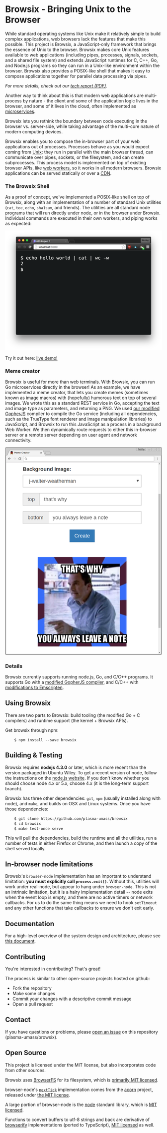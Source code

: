 Browsix - Bringing Unix to the Browser
======================================

While standard operating systems like Unix make it relatively simple
to build complex applications, web browsers lack the features that
make this possible.  This project is Browsix, a JavaScript-only
framework that brings the essence of Unix to the browser. Browsix
makes core Unix features available to web applications (including
pipes, processes, signals, sockets, and a shared file system) and
extends JavaScript runtimes for C, C++, Go, and Node.js programs so
they can run in a Unix-like environment within the browser. Browsix
also provides a POSIX-like shell that makes it easy to compose
applications together for parallel data processing via pipes.

*For more details, check out our [tech
report (PDF)](https://web.cs.umass.edu/publication/details.php?id=2414)*.


Another way to think about this is that modern web applications are
multi-process by nature - the client and some of the application logic
lives in the browser, and some of it lives in the cloud, often
implemented as
[microservices](https://en.wikipedia.org/wiki/Microservices).

Browsix lets you rethink the boundary between code executing in the
browser vs. server-side, while taking advantage of the multi-core
nature of modern computing devices.

Browsix enables you to compose the in-browser part of your web
applications out of processes.  Processes behave as you would expect
coming from [Unix](https://en.wikipedia.org/wiki/Unix): they run in
parallel with the main browser thread, can communicate over pipes,
sockets, or the filesystem, and can create subprocesses.  This process
model is implemented on top of existing browser APIs, like [web
workers](https://en.wikipedia.org/wiki/Web_worker), so it works in all
modern browsers.  Browsix applications can be served statically or
over a [CDN](https://en.wikipedia.org/wiki/Content_delivery_network).

### The Browsix Shell

As a proof of concept, we've implemented a POSIX-like shell on top of
Browsix, along with an implementation of a number of standard Unix
utilities (`cat`, `tee`, `echo`, `sha1sum`, and friends).  The
utilities are all standard node programs that will run directly under
node, or in the browser under Browsix.  Individual commands are
executed in their own workers, and piping works as expected:

![shell](doc/img/shell.png)

Try it out here: [live demo!](https://unix.bpowers.net/)

### Meme creator

Browsix is useful for more than web terminals.  With Browsix, you can
run Go microservices directly in the browser!  As an example, we have
implemented a meme creator, that lets you create memes (sometimes
known as image macros) with (hopefully) humorous text on top of
several images.  We wrote this as a standard REST service in Go,
accepting the text and image type as parameters, and returning a PNG.
We used [our modified
GopherJS](https://github.com/bpowers/browsix-gopherjs) compiler to
compile the Go service (including all dependencies, such as the
TrueType font renderer and image manipulation libraries) to
JavaScript, and Browsix to run this JavaScript as a process in a
background Web Worker.  We then dynamically route requests to either
this in-browser server or a remote server depending on user agent and
network connectivity.

![shell](doc/meme_screenshot.png)

### Details

Browsix currently supports running node.js, Go, and C/C++ programs.
It supports Go with a [modified GopherJS
compiler](https://github.com/bpowers/browsix-gopherjs), and C/C++ with
[modifications to
Emscripten](https://github.com/bpowers/emscripten/tree/_browsix).


Using Browsix
-------------

There are two parts to Browsix: build tooling (the modified Go + C
compilers) and runtime support (the kernel + Browsix APIs).

Get browsix through npm:

```
    $ npm install --save browsix
```


Building & Testing
------------------

Browsix requires **nodejs 4.3.0** or later, which is more recent than
the version packaged in Ubuntu Wiley.  To get a recent version of
node, follow the instructions on the [node.js
website](https://nodejs.org/en/download/package-manager/#debian-and-ubuntu-based-linux-distributions).
If you don't know whether you should choose node 4.x or 5.x, choose
4.x (it is the long-term support branch).

Browsix has three other dependencies: `git`, `npm` (usually installed
along with node), and `make`, and builds on OSX and Linux systems.
Once you have those dependencies:

```
    $ git clone https://github.com/plasma-umass/browsix
    $ cd browsix
    $ make test-once serve
```

This will pull the dependencies, build the runtime and all the
utilities, run a number of tests in either Firefox or Chrome, and then
launch a copy of the shell served locally.


In-browser node limitations
---------------------------

Browsix's `browser-node` implementation has an important to understand
limitation: **you must explicitly call `process.exit()`**.  Without
this, utilities will work under real-node, but appear to hang under
`browser-node`.  This is not an intrinsic limitation, but it is a
hairy implementation detail -- node exits when the event loop is
empty, and there are no active timers or network callbacks.  For us to
do the same thing means we need to hook `setTimeout` and any other
functions that take callbacks to ensure we don't exit early.


Documentation
-------------

For a high-level overview of the system design and architecture,
please see [this document](doc/report.pdf).


Contributing
------------

You're interested in contributing?  That's great!

The process is similar to other open-source projects hosted on github:

* Fork the repository
* Make some changes
* Commit your changes with a descriptive commit message
* Open a pull request


Contact
-------

If you have questions or problems, please [open an
issue](https://github.com/plasma-umass/browsix/issues) on this
repository (plasma-umass/browsix).


Open Source
-----------

This project is licensed under the MIT license, but also incorporates
code from other sources.

Browsix uses [BrowserFS](https://github.com/jvilk/BrowserFS) for its
filesystem, which is [primarily MIT licensed](LICENSE.browserfs).

browser-node's [`nextTick`](src/browser-node/browser-node.ts#L114)
implementation comes from the
[acorn](https://github.com/marijnh/acorn) project, released under [the
MIT license](LICENSE.acorn).

A large portion of browser-node is the
[node](https://github.com/nodejs/node) standard library, which is [MIT
licensed](LICENSE.node).

Functions to convert buffers to utf-8 strings and back are derivative
of
[browserify](https://github.com/substack/node-browserify/blob/master/LICENSE)
implementations (ported to TypeScript), [MIT
licensed](LICENSE.browserify) as well.
